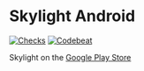# Skylight Android

[![Checks](https://github.com/gustavkarlsson/skylight-android/actions/workflows/checks.yml/badge.svg)](https://github.com/gustavkarlsson/skylight-android/actions/workflows/checks.yml)
[![Codebeat](https://codebeat.co/badges/6becbdc4-99d8-435a-95f1-7b1e65c80f96)](https://codebeat.co/projects/github-com-gustavkarlsson-skylight-android-master)

Skylight on the [Google Play Store](https://play.google.com/store/apps/details?id=se.gustavkarlsson.skylight.android)
